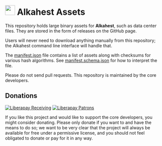 # <img src="https://raw.githubusercontent.com/tera-alkahest/alkahest/master/Alkahest.ico" width="32"> Alkahest Assets

This repository holds large binary assets for **Alkahest**, such as data center
files. They are stored in the form of releases on the GitHub page.

Users will never need to download anything manually from this repository; the
Alkahest command line interface will handle that.

The [manifest.json](manifest.json) file contains a list of assets along with
checksums for various hash algorithms. See
[manifest.schema.json](manifest.schema.json) for how to interpret the file.

Please do not send pull requests. This repository is maintained by the core
developers.

## Donations

[![Liberapay Receiving](http://img.shields.io/liberapay/receives/alkahest.svg?logo=liberapay)](https://liberapay.com/alkahest/donate)
[![Liberapay Patrons](http://img.shields.io/liberapay/patrons/alkahest.svg?logo=liberapay)](https://liberapay.com/alkahest)

If you like this project and would like to support the core developers, you
might consider donating. Please only donate if you want to and have the means to
do so; we want to be very clear that the project will always be available for
free under a permissive license, and you should not feel obligated to donate or
pay for it in any way.
